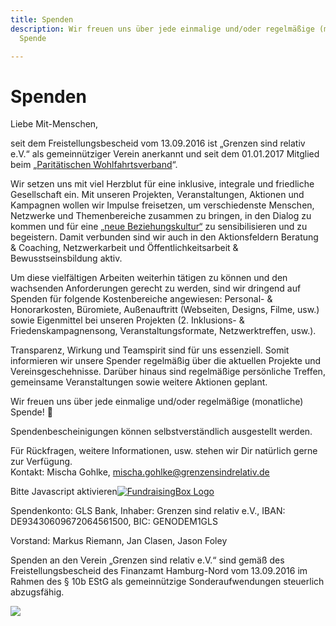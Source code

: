 ```yaml
---
title: Spenden
description: Wir freuen uns über jede einmalige und/oder regelmäßige (monatliche)
  Spende

---
```

# Spenden

Liebe Mit-Menschen,

seit dem Freistellungsbescheid vom 13.09.2016 ist „Grenzen sind relativ e.V.“ als gemeinnütziger Verein anerkannt und seit dem 01.01.2017 Mitglied beim „[Paritätischen Wohlfahrtsverband](https://www.paritaet-hamburg.de/startseite.html)“.

Wir setzen uns mit viel Herzblut für eine inklusive, integrale und friedliche Gesellschaft ein. Mit unseren Projekten, Veranstaltungen, Aktionen und Kampagnen wollen wir Impulse freisetzen, um verschiedenste Menschen, Netzwerke und Themenbereiche zusammen zu bringen, in den Dialog zu kommen und für eine [„neue Beziehungskultur“](https://www.grenzensindrelativ.de/ueber-uns/herleitung.html) zu sensibilisieren und zu begeistern. Damit verbunden sind wir auch in den Aktionsfeldern Beratung & Coaching, Netzwerkarbeit und Öffentlichkeitsarbeit & Bewusstseinsbildung aktiv.

Um diese vielfältigen Arbeiten weiterhin tätigen zu können und den wachsenden Anforderungen gerecht zu werden, sind wir dringend auf Spenden für folgende Kostenbereiche angewiesen: Personal- & Honorarkosten, Büromiete, Außenauftritt (Webseiten, Designs, Filme, usw.) sowie Eigenmittel bei unseren Projekten (2. Inklusions- & Friedenskampagnensong, Veranstaltungsformate, Netzwerktreffen, usw.).

Transparenz, Wirkung und Teamspirit sind für uns essenziell. Somit informieren wir unsere Spender regelmäßig über die aktuellen Projekte und Vereinsgeschehnisse. Darüber hinaus sind regelmäßige persönliche Treffen, gemeinsame Veranstaltungen sowie weitere Aktionen geplant.

Wir freuen uns über jede einmalige und/oder regelmäßige (monatliche) Spende! 🙂

Spendenbescheinigungen können selbstverständlich ausgestellt werden.

Für Rückfragen, weitere Informationen, usw. stehen wir Dir natürlich gerne zur Verfügung.  
Kontakt: Mischa Gohlke, mischa.gohlke@grenzensindrelativ.de

<script type="text/javascript" src="[https://secure.fundraisingbox.com/app/paymentJS?hash=6j98n4k8fqegir0h](https://secure.fundraisingbox.com/app/paymentJS?hash=6j98n4k8fqegir0h "https://secure.fundraisingbox.com/app/paymentJS?hash=6j98n4k8fqegir0h")"></script><noscript>Bitte Javascript aktivieren</noscript><a target="_blank" href="[https://www.fundraisingbox.com](https://www.fundraisingbox.com "https://www.fundraisingbox.com")"><img border="0" style="border: 0 !important" src="![](https://secure.fundraisingbox.com/images/FundraisingBox-Logo-Widget.png)" alt="FundraisingBox Logo" /></a>

Spendenkonto: GLS Bank, Inhaber: Grenzen sind relativ e.V., IBAN: DE93430609672064561500, BIC: GENODEM1GLS

Vorstand: Markus Riemann, Jan Clasen, Jason Foley

Spenden an den Verein „Grenzen sind relativ e.V.“ sind gemäß des Freistellungsbescheid des Finanzamt Hamburg-Nord vom 13.09.2016 im Rahmen des § 10b EStG als gemeinnützige Sonderaufwendungen steuerlich abzugsfähig.

[![](https://www.grenzensindrelativ.de/wp-content/uploads/2019/03/Gsr-FB-Banner_2018.jpg)](https://www.grenzensindrelativ.de/wp-content/uploads/2019/03/Gsr-FB-Banner_2018.jpg)

